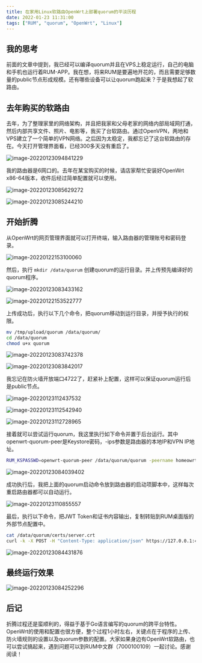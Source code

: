 ```yaml
---
title: 在家用Linux软路由OpenWrt上部署quorum的平淡历程
date: 2022-01-23 11:31:00
tags: ["RUM", "quorum", "OpenWrt", "Linux"]
---
```


## 我的思考

前面的文章中提到，我已经可以编译quorum并且在VPS上稳定运行，自己的电脑和手机也运行着RUM-APP。我在想，将来RUM是要遍地开花的，而且需要足够数量的public节点形成规模。还有哪些设备可以让quorum跑起来？于是我想起了软路由。

## 去年购买的软路由

去年，为了整理家里的网络架构，并且把我家和父母老家的网络内部局域网打通，然后内部共享文件、照片、电影等，我买了台软路由。通过OpenVPN，两地和VPS建立了一个简单的VPN网络。之后因为太稳定，我都忘记了这台软路由的存在。今天打开管理界面看，已经300多天没有重启了。

![image-20220123094841229](images/install-quorum-in-router-01.png)

我的路由器是6网口的。去年在某宝购买的时候，请店家帮忙安装好OpenWrt x86-64版本，收件后经过简单配置就可以使用。

![image-20220123085629272](images/install-quorum-in-router-02.png)

![image-20220123085244210](images/install-quorum-in-router-03.png)

## 开始折腾
从OpenWrt的网页管理界面就可以打开终端，输入路由器的管理账号和密码登录。

![image-20220122153100060](images/install-quorum-in-router-04.png)

然后，执行 `mkdir /data/quorum` 创建quorum的运行目录。并上传预先编译好的quorum程序。

![image-20220123083433162](images/install-quorum-in-router-05.png)

![image-20220122153522777](images/install-quorum-in-router-06.png)

上传成功后，执行以下几个命令，把quorum移动到运行目录，并授予执行的权限。

```bash
mv /tmp/upload/quorum /data/quorum/
cd /data/quorum
chmod u+x quorum
```

![image-20220123083742378](images/install-quorum-in-router-07.png)

![image-20220123083842017](images/install-quorum-in-router-08.png)

我忘记在防火墙开放端口4722了，赶紧补上配置，这样可以保证quorum运行后是public节点。

![image-20220123112437532](images/install-quorum-in-router-09.png)

![image-20220123112542940](images/install-quorum-in-router-10.png)

![image-20220123112728965](images/install-quorum-in-router-11.png)

接着就可以尝试运行quorum，我这里执行如下命令并置于后台运行。其中openwrt-quorum-peer是Keystore密码，-ips参数是路由器的本地IP和VPN IP地址。

```bash
RUM_KSPASSWD=openwrt-quorum-peer /data/quorum/quorum -peername homeowrt -ips 10.253.253.1,10.0.0.6 -listen /ip4/0.0.0.0/tcp/4722 -apilisten :4723 -peer /ip4/94.23.17.189/tcp/10666/p2p/16Uiu2HAmGTcDnhj3KVQUwVx8SGLyKBXQwfAxNayJdEwfsnUYKK4u,/ip4/132.145.109.63/tcp/10666/p2p/16Uiu2HAmTovb8kAJiYK8saskzz7cRQhb45NRK5AsbtdmYsLfD3RM &
```

![image-20220123084039402](images/install-quorum-in-router-12.png)

成功执行后，我把上面的quorum启动命令放到路由器的启动项脚本中，这样每次重启路由器都可以自动运行。

![image-20220123110855557](images/install-quorum-in-router-13.png)

最后，执行以下命令，把JWT Token和证书内容输出，复制转贴到RUM桌面版的外部节点配置中。

```bash
cat /data/quorum/certs/server.crt
curl -k -X POST -H "Content-Type: application/json" https://127.0.0.1:4723/app/api/v1/token/apply
```

![image-20220123084431876](images/install-quorum-in-router-14.png)

## 最终运行效果

![image-20220123084252296](images/install-quorum-in-router-15.png)

## 后记

折腾过程还是蛮顺利的，得益于基于Go语言编写的quorum的跨平台特性。OpenWrt的使用和配置也很方便，整个过程1小时左右，关键点在于程序的上传、防火墙规则的设置以及quorum参数的配置。大家如果身边有OpenWrt软路由，也可以尝试搞起来，遇到问题可以到RUM中文群（7000100109）一起讨论。感谢阅读！
